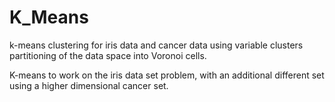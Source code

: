# K_Means
k-means clustering for iris data and cancer data using variable clusters partitioning of the data space into Voronoi cells.

K-means to work on the iris data set problem, with an additional different set using a higher dimensional cancer set.
